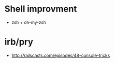 
Shell improvment
================
* zsh + oh-my-zsh

irb/pry
=======
* http://railscasts.com/episodes/48-console-tricks
